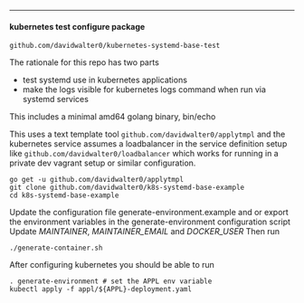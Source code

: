 ---
#### kubernetes test configure package

`github.com/davidwalter0/kubernetes-systemd-base-test`

The rationale for this repo has two parts

- test systemd use in kubernetes applications
- make the logs visible for kubernetes logs command when run via
  systemd services


This includes a minimal amd64 golang binary, bin/echo

This uses a text template tool `github.com/davidwalter0/applytmpl` and
the kubernetes service assumes a loadbalancer in the service
definition setup like `github.com/davidwalter0/loadbalancer` which
works for running in a private dev vagrant setup or similar
configuration.

```
go get -u github.com/davidwalter0/applytmpl
git clone github.com/davidwalter0/k8s-systemd-base-example
cd k8s-systemd-base-example
```

Update the configuration file generate-environment.example and or
export the environment variables in the generate-environment
configuration script Update *MAINTAINER*, *MAINTAINER_EMAIL* and
*DOCKER_USER* Then run

```
./generate-container.sh
```

After configuring kubernetes you should be able to run

```
. generate-environment # set the APPL env variable
kubectl apply -f appl/${APPL}-deployment.yaml
```


